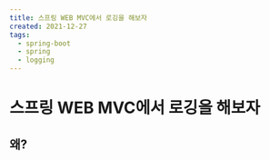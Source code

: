 ```yaml
---
title: 스프링 WEB MVC에서 로깅을 해보자
created: 2021-12-27
tags:
  - spring-boot
  - spring
  - logging
---
```


# 스프링 WEB MVC에서 로깅을 해보자

## 왜?